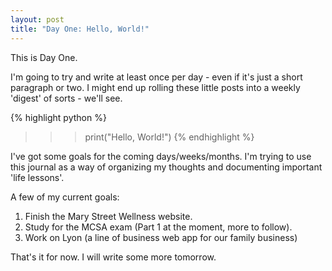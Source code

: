 ```yaml
---
layout: post
title: "Day One: Hello, World!"
---
```


This is Day One.

I'm going to try and write at least once per day - even if it's just a short paragraph or two. I might end up rolling these little posts into a weekly 'digest' of sorts - we'll see.

{% highlight python %}
>>>print("Hello, World!")
{% endhighlight %}

I've got some goals for the coming days/weeks/months. I'm trying to use this journal as a way of organizing my thoughts and documenting important 'life lessons'.

A few of my current goals:

1. Finish the Mary Street Wellness website.
2. Study for the MCSA exam (Part 1 at the moment, more to follow).
3. Work on Lyon (a line of business web app for our family business)

That's it for now. I will write some more tomorrow.
